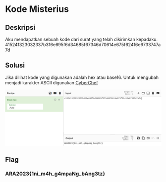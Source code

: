 # Kode Misterius

## Deskripsi
Aku mendapatkan sebuah kode dari surat yang telah dikirimkan kepadaku: 415241323032337b316e695f6d34685f67346d70614e675f62416e6733747a7d

## Solusi
Jika dilihat kode yang digunakan adalah hex atau base16. Untuk mengubah menjadi karakter ASCII digunakan [CyberChef](https://gchq.github.io/CyberChef/)

![Flag](./1.png)

## Flag
### ARA2023{1ni_m4h_g4mpaNg_bAng3tz}